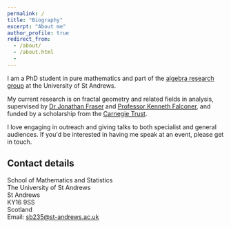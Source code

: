 ```yaml
---
permalink: /
title: "Biography"
excerpt: "About me"
author_profile: true
redirect_from:
  - /about/
  - /about.html
  -
---
```


I am a PhD student in pure mathematics and part of the [algebra research group](http://www.mcs.st-andrews.ac.uk/pg/pure/Analysis/) at the University of St Andrews.

My current research is on fractal geometry and related fields in analysis, supervised by [Dr Jonathan Fraser](http://www.mcs.st-andrews.ac.uk/~jmf32/) and
[Professor Kenneth Falconer](http://www.mcs.st-and.ac.uk/~kenneth/), and funded by a scholarship from the [Carnegie Trust](https://www.carnegie-trust.org/).

I love engaging in outreach and giving talks to both specialist and general audiences. If you'd be interested in having me speak at an event, please get in touch.

## Contact details

School of Mathematics and Statistics  
The University of St Andrews  
St Andrews  
KY16 9SS  
Scotland  
Email: sb235@st-andrews.ac.uk
